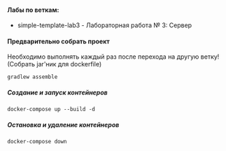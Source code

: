 
#### Лабы по веткам:
- simple-template-lab3 - Лабораторная работа № 3: Сервер

#### Предварительно собрать проект
Необходимо выполнять каждый раз после перехода на другую ветку!
(Собрать jar'ник для dockerfile)

```
gradlew assemble
```

##### Создание и запуск контейнеров

```
docker-compose up --build -d
```

##### Остановка и удаление контейнеров

```
docker-compose down
```

